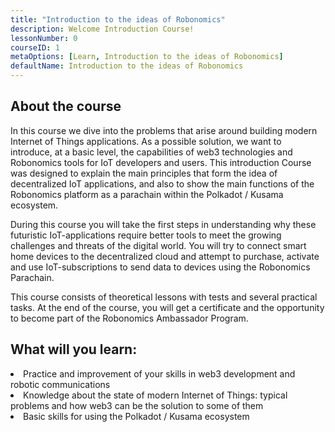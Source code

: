 ```yaml
---
title: "Introduction to the ideas of Robonomics"
description: Welcome Introduction Course!
lessonNumber: 0
courseID: 1
metaOptions: [Learn, Introduction to the ideas of Robonomics]
defaultName: Introduction to the ideas of Robonomics
---
```


## About the course

In this course we dive into the problems that arise around building modern Internet of Things applications. As a possible solution, we want to introduce, at a basic level, the capabilities of web3 technologies and Robonomics tools for IoT developers and users. This introduction Course was designed to explain the main principles that form the idea of decentralized IoT applications, and also to show the main functions of the Robonomics platform as a parachain within the Polkadot / Kusama ecosystem.

During this course you will take the first steps in understanding why these futuristic IoT-applications require better tools to meet the growing challenges and threats of the digital world. You will try to connect smart home devices to the decentralized cloud and attempt to purchase, activate and use IoT-subscriptions to send data to devices using the Robonomics Parachain.

This course consists of theoretical lessons with tests and several practical tasks. At the end of the course, you will get a certificate and the opportunity to become part of the Robonomics Ambassador Program.


## What will you learn:

<List type="plus">
  <li>
    Practice and improvement of your skills in web3 development and robotic communications
  </li>
  <li>
    Knowledge about the state of modern Internet of Things: typical problems and how web3 can be the solution to some of them
  </li>
   <li>
    Basic skills for using the Polkadot / Kusama ecosystem
  </li>
</List>